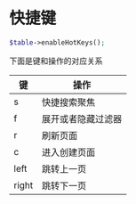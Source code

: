 # 快捷键

```php
$table->enableHotKeys();
```

下面是键和操作的对应关系

| 键    | 操作               |
| ----- | ------------------ |
| s     | 快捷搜索聚焦       |
| f     | 展开或者隐藏过滤器 |
| r     | 刷新页面           |
| c     | 进入创建页面       |
| left  | 跳转上一页         |
| right | 跳转下一页         |

